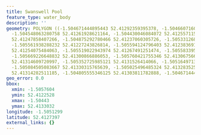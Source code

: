 ```yaml
---
title: Swanswell Pool
feature_type: water_body
description: ''
geometry: POLYGON ((-1.504671444895443 52.41292359395378, -1.504660716059356 52.41273053874768,
  -1.504548063280758 52.41261928621164, -1.504430046084072 52.41255711555436, -1.50443541050216
  52.41247858407266, -1.504875292780466 52.41237060305726, -1.505331268312947 52.4122528052841,
  -1.505561938288232 52.41227243826814, -1.505594124796403 52.41238369167912, -1.505513658525976
  52.41254075484063, -1.505519022943974 52.41267491251474, -1.505583395960316 52.41283851888237,
  -1.505669226648832 52.41300866886053, -1.505760421755346 52.41306756677702, -1.505610218050488
  52.41314609720997, -1.505352725985121 52.4131526414066, -1.505164971354094 52.41326062050785,
  -1.505084505083667 52.41330315765639, -1.505025496485324 52.41328352513118, -1.504961123468981
  52.41314282511185, -1.504805555346125 52.41303811782888, -1.504671444895443 52.41292359395378))
geo_error: 0.0
bbox:
  xmin: -1.5057604
  ymin: 52.4122528
  xmax: -1.50443
  ymax: 52.4133032
longitude: -1.5051299
latitude: 52.4127397
external_links: {}
---
```


